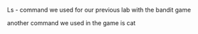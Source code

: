 Ls - command we used for our previous lab with the bandit game

another command we used in the game is cat

